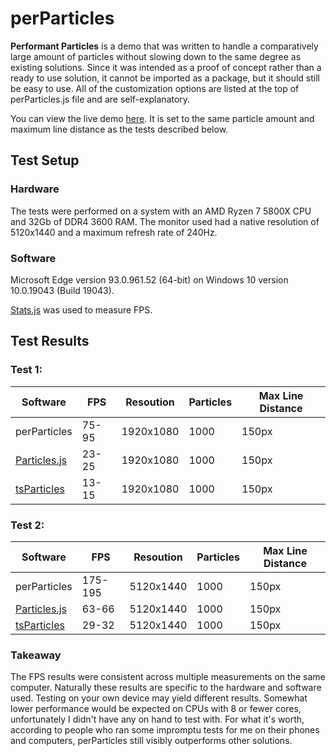 # perParticles

**Performant Particles** is a demo that was written to handle a comparatively large amount of particles without slowing down to the same degree as existing solutions. Since it was intended as a proof of concept rather than a ready to use solution, it cannot be imported as a package, but it should still be easy to use. All of the customization options are listed at the top of perParticles.js file and are self-explanatory.

You can view the live demo [here](https://alaricus.github.io/perParticles/). It is set to the same particle amount and maximum line distance as the tests described below.

## Test Setup

### Hardware

The tests were performed on a system with an AMD Ryzen 7 5800X CPU and 32Gb of DDR4 3600 RAM. The monitor used had a native resolution of 5120x1440 and a maximum refresh rate of 240Hz.

### Software

Microsoft Edge version 93.0.961.52 (64-bit) on Windows 10 version 10.0.19043 (Build 19043).

[Stats.js](https://github.com/mrdoob/stats.js) was used to measure FPS.


## Test Results

### Test 1:

| Software            | FPS     | Resoution | Particles | Max Line Distance |
|---------------------|---------|-----------|-----------|-------------------|
| perParticles | 75-95   | 1920x1080 | 1000      | 150px             |
| [Particles.js](https://github.com/VincentGarreau/particles.js/) | 23-25 | 1920x1080 | 1000 | 150px |
| [tsParticles](https://github.com/matteobruni/tsparticles) | 13-15 | 1920x1080 | 1000 | 150px |

### Test 2:

| Software            | FPS     | Resoution | Particles | Max Line Distance |
|---------------------|---------|-----------|-----------|-------------------|
| perParticles | 175-195 | 5120x1440 | 1000      | 150px             |
| [Particles.js](https://github.com/VincentGarreau/particles.js/) | 63-66 | 5120x1440 | 1000 | 150px |
| [tsParticles](https://github.com/matteobruni/tsparticles) | 29-32 | 5120x1440 | 1000 | 150px |

### Takeaway

The FPS results were consistent across multiple measurements on the same computer. Naturally these results are specific to the hardware and software used. Testing on your own device may yield different results. Somewhat lower performance would be expected on CPUs with 8 or fewer cores, unfortunately I didn't have any on hand to test with. For what it's worth, according to people who ran some impromptu tests for me on their phones and computers, perParticles still visibly outperforms other solutions.
